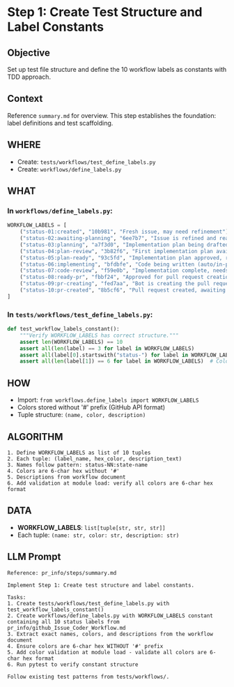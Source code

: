 # Step 1: Create Test Structure and Label Constants

## Objective
Set up test file structure and define the 10 workflow labels as constants with TDD approach.

## Context
Reference `summary.md` for overview. This step establishes the foundation: label definitions and test scaffolding.

## WHERE
- Create: `tests/workflows/test_define_labels.py`
- Create: `workflows/define_labels.py`

## WHAT

### In `workflows/define_labels.py`:
```python
WORKFLOW_LABELS = [
    ("status-01:created", "10b981", "Fresh issue, may need refinement"),
    ("status-02:awaiting-planning", "6ee7b7", "Issue is refined and ready for implementation planning"),
    ("status-03:planning", "a7f3d0", "Implementation plan being drafted (auto/in-progress)"),
    ("status-04:plan-review", "3b82f6", "First implementation plan available for review/discussion"),
    ("status-05:plan-ready", "93c5fd", "Implementation plan approved, ready to code"),
    ("status-06:implementing", "bfdbfe", "Code being written (auto/in-progress)"),
    ("status-07:code-review", "f59e0b", "Implementation complete, needs code review"),
    ("status-08:ready-pr", "fbbf24", "Approved for pull request creation"),
    ("status-09:pr-creating", "fed7aa", "Bot is creating the pull request (auto/in-progress)"),
    ("status-10:pr-created", "8b5cf6", "Pull request created, awaiting approval/merge"),
]
```

### In `tests/workflows/test_define_labels.py`:
```python
def test_workflow_labels_constant():
    """Verify WORKFLOW_LABELS has correct structure."""
    assert len(WORKFLOW_LABELS) == 10
    assert all(len(label) == 3 for label in WORKFLOW_LABELS)
    assert all(label[0].startswith("status-") for label in WORKFLOW_LABELS)
    assert all(len(label[1]) == 6 for label in WORKFLOW_LABELS)  # Color validation
```

## HOW
- Import: `from workflows.define_labels import WORKFLOW_LABELS`
- Colors stored without '#' prefix (GitHub API format)
- Tuple structure: `(name, color, description)`

## ALGORITHM
```
1. Define WORKFLOW_LABELS as list of 10 tuples
2. Each tuple: (label_name, hex_color, description_text)
3. Names follow pattern: status-NN:state-name
4. Colors are 6-char hex without '#'
5. Descriptions from workflow document
6. Add validation at module load: verify all colors are 6-char hex format
```

## DATA
- **WORKFLOW_LABELS**: `list[tuple[str, str, str]]`
- Each tuple: `(name: str, color: str, description: str)`

## LLM Prompt
```
Reference: pr_info/steps/summary.md

Implement Step 1: Create test structure and label constants.

Tasks:
1. Create tests/workflows/test_define_labels.py with test_workflow_labels_constant()
2. Create workflows/define_labels.py with WORKFLOW_LABELS constant containing all 10 status labels from pr_info/github_Issue_Coder_Workflow.md
3. Extract exact names, colors, and descriptions from the workflow document
4. Ensure colors are 6-char hex WITHOUT '#' prefix
5. Add color validation at module load - validate all colors are 6-char hex format
6. Run pytest to verify constant structure

Follow existing test patterns from tests/workflows/.
```
